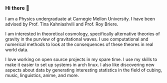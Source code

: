 ### Hi there 👋

<!--
**ChrisChoi314/chrischoi314** is a ✨ _special_ ✨ repository because its `README.md` (this file) appears on your GitHub profile.

Here are some ideas to get you started:

- 🔭 I’m currently working on ...
- 🌱 I’m currently learning ...
- 👯 I’m looking to collaborate on ...
- 🤔 I’m looking for help with ...
- 💬 Ask me about ...
- 📫 How to reach me: ...
- 😄 Pronouns: ...
- ⚡ Fun fact: ...
-->

I am a Physics undergraduate at Carnegie Mellon University. I have been advised by Prof. Tina Kahniashvili and Prof. Roy Briere. 

I am interested in theoretical cosmology, specifically alternative theories of gravity in the purview of gravitational waves. I use computational and numerical methods to look at the consequences of these theores in real world data. 

I love working on open source projects in my spare time. I use my skills to make it easier to set up systems in arch linux. I also like discovering new aspects about data by generating interesting statistics in the field of cubing, music, linguistics, anime, and more.
